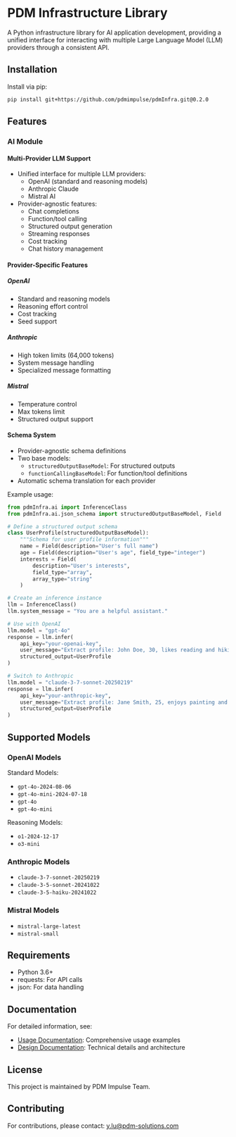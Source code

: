 # PDM Infrastructure Library

A Python infrastructure library for AI application development, providing a unified interface for interacting with multiple Large Language Model (LLM) providers through a consistent API.

## Installation

Install via pip:

```bash
pip install git+https://github.com/pdmimpulse/pdmInfra.git@0.2.0
```

## Features

### AI Module

#### Multi-Provider LLM Support
- Unified interface for multiple LLM providers:
  - OpenAI (standard and reasoning models)
  - Anthropic Claude
  - Mistral AI
- Provider-agnostic features:
  - Chat completions
  - Function/tool calling
  - Structured output generation
  - Streaming responses
  - Cost tracking
  - Chat history management

#### Provider-Specific Features

##### OpenAI
- Standard and reasoning models
- Reasoning effort control
- Cost tracking
- Seed support

##### Anthropic
- High token limits (64,000 tokens)
- System message handling
- Specialized message formatting

##### Mistral
- Temperature control
- Max tokens limit
- Structured output support

#### Schema System
- Provider-agnostic schema definitions
- Two base models:
  - `structuredOutputBaseModel`: For structured outputs
  - `functionCallingBaseModel`: For function/tool definitions
- Automatic schema translation for each provider

Example usage:

```python
from pdmInfra.ai import InferenceClass
from pdmInfra.ai.json_schema import structuredOutputBaseModel, Field

# Define a structured output schema
class UserProfile(structuredOutputBaseModel):
    """Schema for user profile information"""
    name = Field(description="User's full name")
    age = Field(description="User's age", field_type="integer")
    interests = Field(
        description="User's interests",
        field_type="array",
        array_type="string"
    )

# Create an inference instance
llm = InferenceClass()
llm.system_message = "You are a helpful assistant."

# Use with OpenAI
llm.model = "gpt-4o"
response = llm.infer(
    api_key="your-openai-key",
    user_message="Extract profile: John Doe, 30, likes reading and hiking",
    structured_output=UserProfile
)

# Switch to Anthropic
llm.model = "claude-3-7-sonnet-20250219"
response = llm.infer(
    api_key="your-anthropic-key",
    user_message="Extract profile: Jane Smith, 25, enjoys painting and music",
    structured_output=UserProfile
)
```

## Supported Models

### OpenAI Models
Standard Models:
- `gpt-4o-2024-08-06`
- `gpt-4o-mini-2024-07-18`
- `gpt-4o`
- `gpt-4o-mini`

Reasoning Models:
- `o1-2024-12-17`
- `o3-mini`

### Anthropic Models
- `claude-3-7-sonnet-20250219`
- `claude-3-5-sonnet-20241022`
- `claude-3-5-haiku-20241022`

### Mistral Models
- `mistral-large-latest`
- `mistral-small`

## Requirements

- Python 3.6+
- requests: For API calls
- json: For data handling

## Documentation

For detailed information, see:
- [Usage Documentation](usage_documentation.md): Comprehensive usage examples
- [Design Documentation](design_documentation.md): Technical details and architecture

## License

This project is maintained by PDM Impulse Team.

## Contributing

For contributions, please contact: y.lu@pdm-solutions.com

